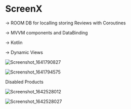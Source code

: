 # ScreenX


-> ROOM DB for localling storing Reviews with Coroutines


-> MVVM components and DataBinding


-> Kotlin


-> Dynamic Views 

![Screenshot_1641790827](https://user-images.githubusercontent.com/77268176/148722227-32466580-37b2-48e1-9aaa-baf8ae410b74.png)


![Screenshot_1641794575](https://user-images.githubusercontent.com/77268176/148724023-0c739e13-7b1c-420b-99c7-f3460d2cc830.png)




Disabled Products 

![Screenshot_1642528012](https://user-images.githubusercontent.com/77268176/149991274-9ff36360-6ff0-4a0c-a40b-8a178b1819fe.png)


![Screenshot_1642528027](https://user-images.githubusercontent.com/77268176/149991284-8ac21406-9417-4dc6-afae-671eeb160a88.png)


